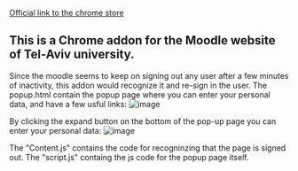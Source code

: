 [Official link to the chrome store](https://chrome.google.com/webstore/detail/tauluncher/mjipjoiimkegppedpnhjmgeenhekmdjo)

## This is a Chrome addon for the Moodle website of Tel-Aviv university.
Since the moodle seems to keep on signing out any user after a few minutes of inactivity, this addon would recognize it and re-sign in the user.
The popup.html contain the popup page where you can enter your personal data, and have a few usful links:
![image](https://user-images.githubusercontent.com/65441185/186167385-22fa98d7-3c46-4105-9dc6-23a6d9633864.png)

By clicking the expand button on the bottom of the pop-up page you can enter your personal data:
![image](https://user-images.githubusercontent.com/65441185/186167586-c6f78765-48f0-4e7e-b550-66971c95d39c.png)

The "Content.js" contains the code for recogninzing that the page is signed out.
The "script.js" containg the js code for the popup page itself.
